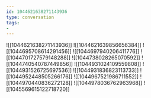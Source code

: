 ```yaml
---
id: 1044621638271143936
type: conversation
tags:
- 
---
```

![[1044621638271143936]]
![[1044621639856656384]]
![[1044695708614291456]]
![[1044697940206411776]]
![[1044701727579148288]]
![[1044738028265070592]]
![[1044740540787449856]]
![[1044931024109559808]]
![[1044931526725697536]]
![[1044931836823113733]]
![[1044952448505266176]]
![[1044967521986711552]]
![[1044970440836272128]]
![[1044978036762963968]]
![[1045569615122718720]]

